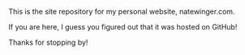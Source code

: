 This is the site repository for my personal website, natewinger.com.

If you are here, I guess you figured out that it was hosted on GitHub!

Thanks for stopping by!
